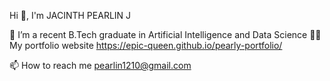 Hi 👋, I'm JACINTH PEARLIN J

🔭 I’m a recent B.Tech graduate in Artificial Intelligence and Data Science
👨‍💻 My portfolio website <https://epic-queen.github.io/pearly-portfolio/>

📫 How to reach me pearlin1210@gmail.com
